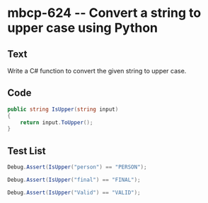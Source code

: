 # mbcp-624 -- Convert a string to upper case using Python

## Text

Write a C# function to convert the given string to upper case.

## Code

```csharp
public string IsUpper(string input)
{
    return input.ToUpper();
}
```

## Test List

```csharp
Debug.Assert(IsUpper("person") == "PERSON");
```

```csharp
Debug.Assert(IsUpper("final") == "FINAL");
```

```csharp
Debug.Assert(IsUpper("Valid") == "VALID");
```
